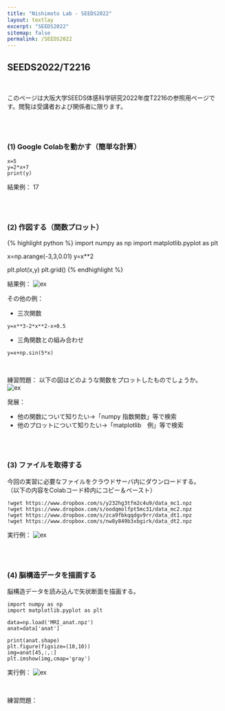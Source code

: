 ```yaml
---
title: "Nishimoto Lab - SEEDS2022"
layout: textlay
excerpt: "SEEDS2022"
sitemap: false
permalink: /SEEDS2022
---
```


## SEEDS2022/T2216
<br />


このページは大阪大学SEEDS体感科学研究2022年度T2216の参照用ページです。閲覧は受講者および関係者に限ります。

<br />
<br />

### (1) Google Colabを動かす（簡単な計算）

```
x=5
y=2*x+7
print(y)
```
結果例：
17

<br />
<br />


### (2) 作図する（関数プロット）

{% highlight python %}
import numpy as np
import matplotlib.pyplot as plt

x=np.arange(-3,3,0.01)
y=x**2

plt.plot(x,y)
plt.grid()
{% endhighlight %}

結果例：
![ex]({{site.baseurl}}/images/seeds/plot1.png)
<br />

その他の例：
- 三次関数
```
y=x**3-2*x**2-x+0.5
```
- 三角関数との組み合わせ
```
y=x+np.sin(5*x)
```
<br />

練習問題：
以下の図はどのような関数をプロットしたものでしょうか。<br />
![ex]({{site.baseurl}}/images/seeds/plotQ.png)



発展：
- 他の関数について知りたい→「numpy 指数関数」等で検索
- 他のプロットについて知りたい→「matplotlib　例」等で検索

<br />
<br />

### (3) ファイルを取得する

今回の実習に必要なファイルをクラウドサーバ内にダウンロードする。<br />
（以下の内容をColabコード枠内にコピー＆ペースト）

```
!wget https://www.dropbox.com/s/y232hg3tfm2c4u9/data_mc1.npz
!wget https://www.dropbox.com/s/oodqmolfpt5mc31/data_mc2.npz
!wget https://www.dropbox.com/s/zca9fbkqqdgv9rr/data_dt1.npz
!wget https://www.dropbox.com/s/nw8y849b3xbgirk/data_dt2.npz
```
実行例：
![ex]({{site.baseurl}}/images/seeds/files.png)


<br />
<br />


### (4) 脳構造データを描画する

脳構造データを読み込んで矢状断面を描画する。
```
import numpy as np
import matplotlib.pyplot as plt

data=np.load('MRI_anat.npz')
anat=data['anat']

print(anat.shape)
plt.figure(figsize=(10,10))
img=anat[45,:,:]
plt.imshow(img,cmap='gray')
```
実行例：
![ex]({{site.baseurl}}/images/seeds/anat_s.png)

<br />

練習問題：

